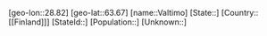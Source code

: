﻿---
location: [63.67,28.82]
type: City
tags:
- geo/City


SpocWebEntityId: 35196
isDeleted: false
confidential: public

---
[geo-lon::28.82]
[geo-lat::63.67]
[name::Valtimo]
[State::]
[Country::[[Finland]]]
[StateId::]
[Population::]
[Unknown::]

